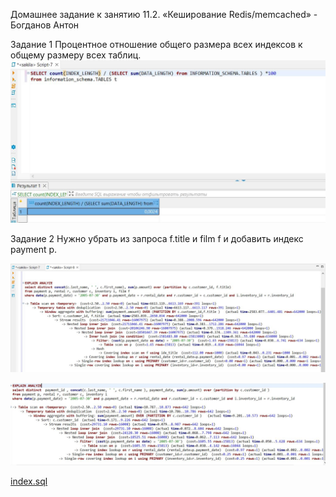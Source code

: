 Домашнее задание к занятию 11.2. «Кеширование Redis/memcached» - Богданов Антон

Задание 1
Процентное отношение общего размера всех индексов к общему размеру всех таблиц.
![slave](https://github.com/felimonist/12.5/blob/main/img/1.JPG)

Задание 2
Нужно убрать из запроса f.title и film f и добавить индекс payment p.

![slave](https://github.com/felimonist/12.5/blob/main/img/2.1.JPG)

![slave](https://github.com/felimonist/12.5/blob/main/img/2.2.JPG)

[index.sql](https://github.com/felimonist/12.5/blob/main//files/index.sql)


